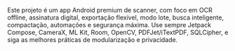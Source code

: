 <!-- Use this file to provide workspace-specific custom instructions to Copilot. For more details, visit https://code.visualstudio.com/docs/copilot/copilot-customization#_use-a-githubcopilotinstructionsmd-file -->

Este projeto é um app Android premium de scanner, com foco em OCR offline, assinatura digital, exportação flexível, modo lote, busca inteligente, compactação, automações e segurança máxima. Use sempre Jetpack Compose, CameraX, ML Kit, Room, OpenCV, PDFJet/iTextPDF, SQLCipher, e siga as melhores práticas de modularização e privacidade.
